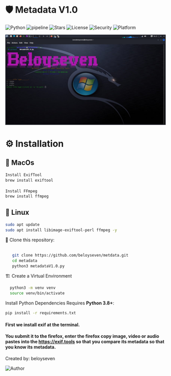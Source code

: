 # 🛡️ Metadata V1.0 

   ![Python](https://img.shields.io/badge/Python-3.8+-blue?logo=python)
   ![pipeline](https://img.shields.io/badge/pipeline-passed-brightgreen)
   ![Stars](https://img.shields.io/github/stars/beloyseven?style=social)
   ![License](https://img.shields.io/badge/license-MIT-blue)
   ![Security](https://img.shields.io/badge/Security-Military--Grade-red)
   ![Platform](https://img.shields.io/badge/Platform-Windows%20%7C%20Linux%20%7C%20macOS-lightgrey)
   

   
   ![My Photo](./photo.png)
   


 # ⚙️  Installation
## 🍏 MacOs
```bash
Install ExifTool
brew install exiftool

Install FFmpeg
brew install ffmpeg
```
## 🐧 Linux
```bash
sudo apt update
sudo apt install libimage-exiftool-perl ffmpeg -y
```
 📂 Clone this repository:
 ```bash

    git clone https://github.com/beloyseven/metdata.git 
    cd metadata
    python3 metadataV1.0.py
```

🏗️ Create a Virtual Environment
```bash
  python3 -m venv venv
  source venv/bin/activate
```

Install Python Dependencies
Requires **Python 3.8+**:
```bash
pip install -r requirements.txt
```

    
  #### First we install exif at the terminal.
 
  #### You submit it to the firefox, enter the firefox copy image, video or audio pastes into the https://exif.tools so that you compare its metadata so that you know its metadata.
    
Created by: beloyseven

![Author](https://img.shields.io/badge/author-beloyseven-green?style=for-the-badge)


     
